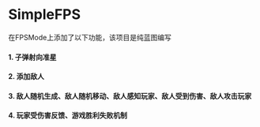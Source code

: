 # SimpleFPS
 在FPSMode上添加了以下功能，该项目是纯蓝图编写
#### 1. 子弹射向准星
#### 2. 添加敌人
#### 3. 敌人随机生成、敌人随机移动、敌人感知玩家、敌人受到伤害、敌人攻击玩家
#### 4. 玩家受伤害反馈、游戏胜利失败机制
